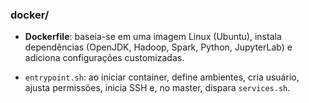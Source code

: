 ### **docker/**

- **Dockerfile**: baseia-se em uma imagem Linux (Ubuntu), instala dependências (OpenJDK, Hadoop, Spark, Python, JupyterLab) e adiciona configurações customizadas.

- `entrypoint.sh`: ao iniciar container, define ambientes, cria usuário, ajusta permissões, inicia SSH e, no master, dispara `services.sh`.